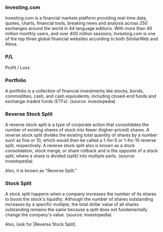 ### Investing.com

Investing.com is a financial markets platform providing real-time data, quotes, charts, financial tools, breaking news and analysis across 250 exchanges around the world in 44 language editions. With more than 46 million monthly users, and over 400 million sessions, Investing.com is one of the top three global financial websites according to both SimilarWeb and Alexa.

### P/L

Profit / Loss

### Portfolio

A portfolio is a collection of financial investments like stocks, bonds, commodities, cash, and cash equivalents, including closed-end funds and exchange-traded funds (ETFs). (source: investopedia)

### Reverse Stock Split

A reverse stock split is a type of corporate action that consolidates the number of existing shares of stock into fewer (higher-priced) shares. A reverse stock split divides the existing total quantity of shares by a number such as five or 10, which would then be called a 1-for-5 or 1-for-10 reverse split, respectively. A reverse stock split also is known as a stock consolidation, stock merge, or share rollback and is the opposite of a stock split, where a share is divided (split) into multiple parts. (source: investopedia)

Also, it is known as "Reverse Split."

### Stock Split

A stock split happens when a company increases the number of its shares to boost the stock's liquidity. Although the number of shares outstanding increases by a specific multiple, the total dollar value of all shares outstanding remains the same because a split does not fundamentally change the company's value. (source: investopedia)

Also, look for |Reverse Stock Split|.



